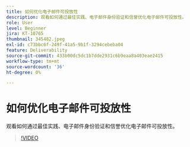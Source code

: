 ```yaml
---
title: 如何优化电子邮件可投放性
description: 观看如何通过最佳实践、电子邮件身份验证和信誉优化电子邮件可投放性。
role: User
level: Beginner
jira: KT-10765
thumbnail: 345482.jpeg
exl-id: c73bbc6f-249f-41a5-9b1f-3294cebeba04
feature: Deliverability
source-git-commit: 433b00dc5dc1b7dde2931c6b9eaa8a403eae2415
workflow-type: tm+mt
source-wordcount: '36'
ht-degree: 0%

---
```


# 如何优化电子邮件可投放性

观看如何通过最佳实践、电子邮件身份验证和信誉优化电子邮件可投放性。

>[!VIDEO](https://video.tv.adobe.com/v/345482/?quality=12&learn=on)
